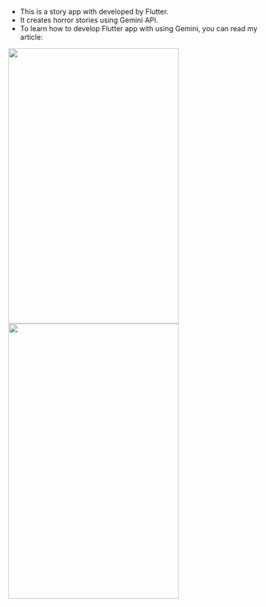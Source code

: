 * This is a story app with developed by Flutter. 
* It creates horror stories using Gemini API.
* To learn how to develop Flutter app with using Gemini, you can read my article: 

<img src="https://github.com/aysealmaci/Story-App/assets/97750042/3644157c-2bcc-4551-8bae-fefc9b1f5108" width="340" height="550">
<img src="https://github.com/aysealmaci/Story-App/assets/97750042/2d369328-c630-46e2-b844-f41ad21c58a4" width="340" height="550">

